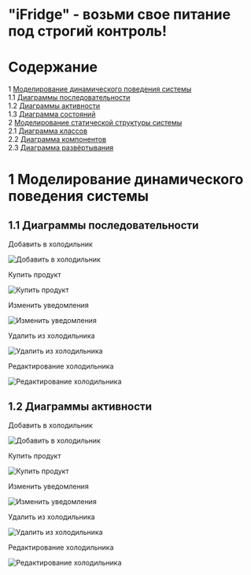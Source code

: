 # "iFridge" - возьми свое питание под строгий контроль!

# Содержание
1 [Моделирование динамического поведения системы](#intro)  
1.1 [Диаграммы последовательности](#sequence)  
1.2 [Диаграммы активности](#activity)  
1.3 [Диаграмма состояний](#state)  
2 [Моделирование статической структуры системы](#model)  
2.1 [Диаграмма классов](#class)  
2.2 [Диаграмма компонентов](#components)  
2.3 [Диаграмма развёртывания](#deployment)  

<a name="intro"/>

# 1 Моделирование динамического поведения системы

<a name="sequence"/>

## 1.1 Диаграммы последовательности

Добавить в холодильник

![Добавить в холодильник](/addtofridge.png)  

Купить продукт

![Купить продукт](/buyproduct.png)  

Изменить уведомления

![Изменить уведомления](/changenotifications.png)  

Удалить из холодильника

![Удалить из холодильника](/deletefromfridge.png)  

Редактирование холодильника

![Редактирование холодильника](/editinfridge.png)  

<a name="activity"/>

## 1.2 Диаграммы активности

Добавить в холодильник

![Добавить в холодильник](/Images/addtofridge.png)

Купить продукт

![Купить продукт](/Images/buyproduct.png)

Изменить уведомления

![Изменить уведомления](/Images/changenotifications.png)

Удалить из холодильника

![Удалить из холодильника](/Images/deletefromfridge.png)

Редактирование холодильника

![Редактирование холодильника](/Images/editinfridge.png)
